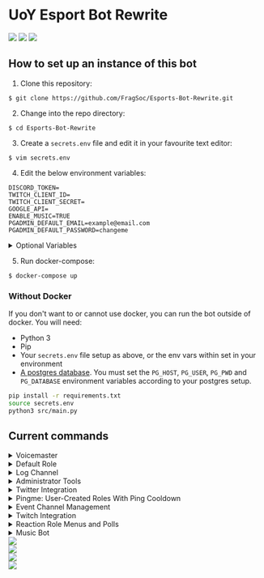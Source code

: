 # UoY Esport Bot Rewrite

<div align=left>
    <a href="https://travis-ci.com/FragSoc/esports-bot"><img src="https://img.shields.io/travis/com/fragsoc/esports-bot?style=flat-square" /></a>
    <a href="https://hub.docker.com/r/fragsoc/esports-bot"><img src="https://img.shields.io/docker/pulls/fragsoc/esports-bot?style=flat-square" /></a>
    <a href="https://github.com/FragSoc/esports-bot"><img src="https://img.shields.io/github/license/fragsoc/esports-bot?style=flat-square" /></a>
</div>

## How to set up an instance of this bot

1. Clone this repository:
```console
$ git clone https://github.com/FragSoc/Esports-Bot-Rewrite.git
```

2. Change into the repo directory:
```console
$ cd Esports-Bot-Rewrite
```

3. Create a `secrets.env` file and edit it in your favourite text editor:
```console
$ vim secrets.env
```

4. Edit the below environment variables:
```console
DISCORD_TOKEN=
TWITCH_CLIENT_ID=
TWITCH_CLIENT_SECRET=
GOOGLE_API=
ENABLE_MUSIC=TRUE
PGADMIN_DEFAULT_EMAIL=example@email.com
PGADMIN_DEFAULT_PASSWORD=changeme
```

<details>
<summary>Optional Variables</summary>

- Provide your bot's command prefix as a string into `COMMAND_PREFIX` (default `!`)
-  Provide either a unicode emoji (string), or the ID of a custom emoji (int), into `UNKNOWN_COMMAND_EMOJI` to set the emoji which is reacted to messages calling unknown commands (default `⁉`)

</details>

5. Run docker-compose:
```console
$ docker-compose up
```

### Without Docker

If you don't want to or cannot use docker, you can run the bot outside of docker.
You will need:

- Python 3
- Pip
- Your `secrets.env` file setup as above, or the env vars within set in your environment
- [A postgres database](https://www.postgresql.org/docs/current/admin.html).
  You must set the `PG_HOST`, `PG_USER`, `PG_PWD` and `PG_DATABASE` environment variables according to your postgres setup.

```bash
pip install -r requirements.txt
source secrets.env
python3 src/main.py
```

## Current commands
<details>
<summary>Voicemaster</summary>

### Voicemaster

##### !setvmmaster {channel_id}
Make the given ID a Voicemaster master

##### !getvmmasters
Get all the Voicemaster masters in the server

##### !removevmmaster {channel_id}
Remove the given ID as a Voicemaster master

##### !removeallmasters
Remove all Voicemaster masters from the server

##### !killallslaves
Kill all the Voicemaster slave channels in the server

##### !lockvm
Locks the Voicemaster slave you're currently in to the number of current members

##### !unlockvm
Unlocks the Voicemaster slave you're currently in
</details>

<details>
<summary>Default Role</summary>

### Default role

##### !setdefaultrole {@role or role_id}
Set the default role to the @'ed role or given role ID

##### !getdefaultrole
Gets the current default role value

##### !removedefaultrole
Removes the current default role
</details>

<details>
<summary>Log Channel</summary>

### Log Channel

##### !setlogchannel {#channel or channel_id}
Set the log channel to the #'ed channel or given role ID

##### !getlogchannel
Gets the current log channel value

##### !removelogchannel
Removes the current log channel value
</details>

<details>
<summary>Administrator Tools</summary>

### Administrator Tools

##### !clear
Clear the specified number of messages from the current text channel

##### !members
List the current number of members in the server
</details>

<details>
<summary>Twitter Integration</summary>

### Twitter Integration

##### !addtwitter {twitter_handle} {#channel or channel_id}
Add a Twitter handle to notify in the specified channel when they tweet or quote retweet

##### !removetwitter {twitter_handle}
Remove the given Twitter handle from notifications

##### !changetwitterchannel {twitter_handle} {#channel or channel_id}
Change the notify channel for the given Twitter handle

##### !getalltwitters
List all the current Twitter handles configured in the server
</details>

<details>
<summary>Pingme: User-Created Roles With Ping Cooldown</summary>

### Pingme: User-Created Roles With Ping Cooldown
Users can start a vote to create a new role. If enough votes are reached, a new role is created. The role can be pinged by anyone, but is placed on cooldown afterwards.

To help administrators manage the number of roles, a usage report is sent to the server's logging channel on a monthly basis.

##### !pingme register {@role or role_id} {role_name}
Admin command: Register a new role for use with `!pingme`, with the given name. This does not have to be the same as the role's name.

##### !pingme unregister {@role or role_id}
Admin command: Unregister a role from use with `!pingme`, without deleting the role from the server.

##### !pingme delete {@role or role_id}
Admin command: Unregister a `!pingme` role from the role from the server.

##### !pingme reset-cooldown {@role or role_id}
Admin command: Reset the pinging cooldown for a `!pingme` role, making it pingable again instantly.

##### !pingme set-cooldown [seconds=...] [minutes=...] [hours=...] [days=...]
Admin command: Set the cooldown between `!pingme` role pings.

##### !pingme set-create-threshold {num_votes}
Admin command: Set minimum number of votes required to create a new role during `!pingme create`.

##### !pingme set-create-poll-length [seconds=...] [minutes=...] [hours=...] [days=...]
Admin command: Set the amount of time which `!pingme create` polls run for.

##### !pingme set-role-emoji {emoji}
Admin command: Set the emoji which appears before the names of `!pingme` roles. Must be a built in emoji, not custom.

##### !pingme remove-role-emoji
Admin command: Remove the emoji which appears before the names of `!pingme` roles.

##### !pingme create {role_name}
User command: Start a poll for the creation of a new `!pingme` role.

##### !pingme for {role_name}
User command: Get yourself a `!pingme` role, to be notified about events and games.

##### !pingme list
User command: List all available `!pingme` roles.

##### !pingme clear
User command: Unsubscribe from all `!pingme` roles, if you have any.
</details>


<details>
<summary>Event Channel Management</summary>

### Event Category Management
Each server can have any number of named event categories, each with a registered signin role menu granting an event specific role. All commands in this cog are administrator commands.

##### !open-event {event_name}
Set the event's signin channel as visible to the server's shared role.

##### !close-event {event_name}
Set the event's signin channel as invisible, remove the event's role from all users, and reset the event's signin menu.

##### !register-event-category {menu_id} {@role or role_id} {event_name}
Register an existing category and role as an event category, allowing you to use `!open-event` and `!close-event` with it.

##### !create-event-category {event_name}
Create a new event category with a signin menu, general text and voice channels, and an event role. This category will automatically be registered for use with `open-event` and `!close-event`

##### !unregister-event-category {event_name}
Unregister an event category and role, without deleting them from the server.

##### !delete-event-category {event_name}
Delete an event category from the server, including the category, channels and role. You will be asked for confirmation first.

##### !set-event-signin-menu {menu_id} {event_name}
Change the reaction menu to clear during `!close-event`. This will also tell the bot which channel to set visibility for during `!open-event`.

##### !set-shared-role {@role or role_id}
Change the role to deny signin channel visiblity to during `!close-event`. All users should have ths role.

##### !set-event-role {@role or role_id} {event_name}
Change the role to remove from users during `!close-event`.
</details>

<details>
<summary>Twitch Integration</summary>

### Twitch Integration

##### !addtwitch {twitch_handle} {#channel or channel_id}
Add a Twitch handle to notify in the specified channel when they go live

##### !addcustomtwitch {twitch_handle} {#channel or channel_id} "{custom_message}"
Add a Twitch handle to notify in the specified channel when they go live using the placeholders - handle, game, title and link

##### !edittwitch {twitch_handle} {#channel or channel_id}
Edit a configured Twitch handle to use a different channel

##### !editcustomtwitch {twitch_handle} "{custom_message}"
Edit a configured Twitch handle to display a custom message using the placeholders - handle, game, title and link

##### !removetwitch {twitch_handle}
Remove the specified twitch handle from alerting

##### !removealltwitch
Remove all the Twitch alerts in the guild

##### !getalltwitch
List all the current Twitch handles configured in the server

</details>

<details>
<summary>Reaction Role Menus and Polls</summary>

### Reaction Menus
Esportsbot now includes a slightly stripped down version of the reaction menus implementation provided by [BASED](https://github.com/Trimatix/BASED).

Making new types of reaction menus is easy - simply extend `reactionMenus.reactionMenu.ReactionMenu`.

To register a menu instance for interaction, use `client.reactionMenus.add(yourMenuInstance)`. For an example of this, see `cogs.MenusCog.admin_cmd_make_role_menu`.

All saveable reaction menus are automatically added and removed from Esportsbot's PostgreSQL database, and will be loaded in again on bot startup. To register your `ReactionMenu` subclass as saveable, use the `reactionMenu.saveableMenu` class decorator. Saveable menus **MUST** provide complete `toDict` and `fromDict` implementations. For examples of this, see `reactionMenus.reactionRoleMenu`.

`ReactionMenu`s store each option in the menu as an instance of a `reactionMenu.ReactionMenuOption` subclass - each `ReactionMenuOption` has its own individual behaviour for when reactions are added and removed. This already provides a huge amount of flexibility, but you can achieve even more with a custom `ReactionMenuOption` subclass. To make your `ReactionMenuOption` saveable, provide complete `toDict` and `fromDict` implementations. For an example of this, see `reactionMenus.reactionRoleMenu.ReactionRoleMenuOption`.

### Reaction Role Menus
Allows admins to create and maintain menus which grant and remove roles from users upon interaction. Currently, anyone can interact with any role menu. However, reaction role menus are already set up to be limited to a certain role or user. To make use of this functionality, the `!make-role-menu` command must be extended to also pass a `targetRole` or `targetMember` to the menu constructor.

### Reaction Polls
Allows any user to run a time-limited poll, where voters can select one (or many) of several string options, by adding reactions to the menu. After the menu runs out of time, a bar chart of the results is edited into the menu message. Each guild may only run a limited number of polls at once.

##### !make-role-menu
```
!make-role-menu {title}
{option1 emoji} {@option1 role}
...    ...
```
Admin command: Create a reaction role menu.

Each option must be on its own new line, as an emoji, followed by a space, followed by a mention of the role to grant.

The `title` is displayed at the top of the menu and is optional, to exclude your title simply give a new line.

##### !add-role-menu-option {menu-id} {emoji} {@role mention}
Admin command: Add a role to a role menu.

To get the ID of a reaction menu, enable discord's developer mode, right click on the menu, and click Copy ID.

Your emoji must not be in the menu already, adding the same role more than once is allowed.

Give your role to grant/remove as a mention.

##### !del-role-menu-option {menu-id} {emoji}
Admin command: Remove a role from a role menu.

To get the ID of a reaction menu, enable discord's developer mode, right click on the menu, and click Copy ID.

Your emoji must be an option in the menu.

##### !poll
```
!poll] {title}
{option1 emoji} {@option1 role}
...    ...
[multipleChoice=...]
[seconds=...]
[minutes=...]
[hours=...]
[days=...
```
User command: Run a reaction-based poll.

Each option must be on its own new line, as an emoji, followed by a space, followed by the name, or short description, of the option.

The `title` is displayed at the top of the menu and is optional, to exclude your title simply give a new line.

The time to run the poll for can be specified by keywords. The number of votes allowed to each user can also be specified, with multiplechoice=yes meaning that users can submit as many votes as they like, and multiplechoice=no meaning that only one of each user's votes will be counted. This setting will be indicated to voters in the menu.

The default args are: `seconds=0` `minutes=5` `hours=0` `days=0` `multipleChoice=yes`

##### !del-menu {id}
Admin command: Remove the specified reaction menu. You can also just delete the message, if you have permissions. This is not restricted to role menus or polls.

To get the ID of a reaction menu, enable discord's developer mode, right click on the menu, and click Copy ID.
</details>

<details>
<summary>Music Bot</summary>

### Music Bot

The Esports bot now has a basic music bot that functions very similarly to the popular 'Hydra Bot'.

Commands that control the music must be performed in the defined music channel. They also require you to be in the same
voice channel as the bot, so that only the people listening can change the flow of music.

To add new songs to the queue, just put the name, youtube link, or a youtube playlist into the music channel once set.
Also requires you to be in the voice channel with the bot, or if the bot is inactive, in any voice channel.

#### !setmusicchannel <optional: {args}> {channel-id}

* Set the channel to be used for requesting music. Once set the channel will be cleared of any past messages, and the
preview messages will be sent. Any messages sent to this channel get deleted after being processed.
* If the channel being set has past messages, use the `-c` arg to indicate that the channel can be cleared and then set.
* *__Does not need to be sent in the music channel__*


#### !getmusicchannel
* Returns the current channel set as the music channel as a mentioned channel with a `#`.
* *__Does not need to be sent in the music channel__*

#### !resetmusicchannel
* This clears the current music channel and resets the preview and queue messages.
* *__Does not need to be sent in the music channel__*

#### !removesong {index}
* Removes a song from the queue at the given index.

#### !resumesong
* Resumes the current song. Only works if paused.

#### !pausesong
* Pauses the current song. Only works if there is something playing.

#### !kickbot
* Kicks the bot from the current call. Will also clear the queue

#### !skipsong
* Skips the current song. If the current song is the only song in the playlist, the bot will leave.

#### !listqueue
* Shows the current queue. Has the same output as the current queue in the music channel
* *__Can't be sent in the music channel__*

#### !clearqueue
* Clears the current queue

#### !shufflequeue
* If the queue has 3 or more items, including the current song, it will shuffle all but the current songs.
<summary>User Created Roles w/ Cooldown-Limited Pings</summary>

### User Created Pingable Roles

Roles which may be voted into existance by anyone.

On creation request, a poll will be triggered. If the poll receives a certain number of votes, the role will be created.

While the role takes its requested colour (default green), it is pingable by anyone. If the role is pinged, its colour will be changed the grey, and the role is no longer pingable by anyone. Once a cooldown period has passed (default 5 hours), the colour and pingable status will be reverted.

Every month, a report of the use of all pingable roles will be sent to the servers logging channel, if one is set.

##### !pingme list
User command: list out all available `!pingme` roles

##### !pingme register {@role mention} {name}
Admin command: register an existing role for use with `!pingme`.

##### !pingme unregister {@role mention}
Admin command: unregister a role for use with `!pingme`, without deleting the role from the server.

##### !pingme delete {@role mention}
Admin command: unregister a role for use with `!pingme`, and deleting the role from the server.

Alternatively, if you have permission, you can simply delete the role from the server within discord, and the role will automatically be unregistered from `!pingme`.

##### !pingme reset-cooldown {@role mention}
Admin command: reset the cooldown for mentioning the given `!pingme` role. The role will immediately become pingable again by anyone.

##### !pingme set-cooldown seconds={seconds} minutes={minutes} hours={hours} days={days}
Admin command: set the cooldown between a `!pingme` role being pinged, and it becoming pingable again. All args should be given as keyword args as shown. All args are optional.
This does not update the cooldown for roles that are already on cooldown.

##### !pingme set-create-threshold {num votes}
Admin comman: set the minimum number of votes required for users to create a role with `!pingme create`. This does not affect already running polls.

##### !pingme set-create-poll-length seconds={seconds} minutes={minutes} hours={hours} days={days}
Admin command: set the amount of time `!pingme create` polls run for. All args should be given as keyword args as shown. All args are optional.
This does not affect already running polls.

##### !pingme set-role-emoji {emoji}
Admin command: set a single unicode emoji to be prefixed onto all `!pingme` role names. This will update the names of all existing `!pingme` roles.

##### !pingme remove-role-emoji
Admin command: remove the emoji prefix for all `!pingme` role names. This will update the names of all existing `!pingme` roles.

##### !pingme create {name}
User command: request the creation of a `!pingme` role with the given name. A `!pingme` role with the given name must not already exist.
On command use, a poll will be created. If a minimum number of votes is reached, a role with the given name is created, and registered for `!pingme` cooldown etc.

##### !pingme for {name}
User command: add or removing the `!pingme` role with the given name to/from the user.

##### !pingme clear
User command: remove all `!pingme` roles from the user.

</details>

<div align=left>
    <img src="https://img.shields.io/badge/min%20python%20version-3.8.0-green?style=flat-square" />
    <br/>
    <img src="https://img.shields.io/badge/min%20postgres%20version-11-lightgrey?style=flat-square" />
    <br/>
    <img src="https://img.shields.io/badge/min%20docker%20version-20.0.0-blue?style=flat-square" />
    <br/>
    <img src="https://img.shields.io/badge/min%20docker--compose%20version-1.25.0-blue?style=flat-square" />
</div>
